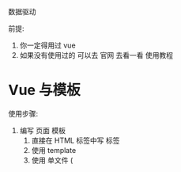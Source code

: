 数据驱动

前提: 

1. 你一定得用过 vue
2. 如果没有使用过的 可以去 官网 去看一看 使用教程


# Vue 与模板

使用步骤:

1. 编写 页面 模板 
   1. 直接在 HTML 标签中写 标签
   2. 使用 template
   3. 使用 单文件 ( <template /> )
2. 创建 Vue 的实例
   - 在 Vue 的构造函数中提供: data, methods, computed, watcher, props, ...
3. 将 Vue 挂载到 页面中 ( mount )

# 数据驱动模型

Vue 的执行流程

1. 获得模板: 模板中有 "坑"
2. 利用 Vue 构造函数中所提供的数据来 "填坑", 得到可以在页面中显示的 "标签了"
3. 将标签替换页面中原来有坑的标签

Vue 利用 我们提供的数据 和 页面中 模板 生成了 一个新的 HTML 标签 ( node 元素 ),
替换到了 页面中 放置模板的位置.


我们该怎么实现???


# 简单的模板渲染



# 虚拟 DOM

目标:

1. 怎么将真正的 DOM 转换为 虚拟 DOM
2. 怎么将虚拟 DOM 转换为 真正的 DOM

思路与深拷贝类似


# 函数科里化

参考资料:

- [函数式编程](https://llh911001.gitbooks.io/mostly-adequate-guide-chinese/content/)
- [维基百科](https://zh.wikipedia.org/wiki/%E6%9F%AF%E9%87%8C%E5%8C%96)

概念:

1. 柯里化: 一个函数原本有多个参数, 之传入**一个**参数, 生成一个新函数, 由新函数接收剩下的参数来运行得到结构.
2. 偏函数: 一个函数原本有多个参数, 之传入**一部分**参数, 生成一个新函数, 由新函数接收剩下的参数来运行得到结构.
3. 高阶函数: 一个函数**参数是一个函数**, 该函数对参数这个函数进行加工, 得到一个函数, 这个加工用的函数就是高阶函数.

为什么要使用柯里化? 为了提升性能. 使用柯里化可以缓存一部分能力.

使用两个案例来说明:

1. 判断元素
2. 虚拟 DOM 的 render 方法

1. 判断元素:

Vue 本质上是使用 HTML 的字符串作为模板的, 将字符串的 模板 转换为 AST, 再转换为 VNode.

- 模板 -> AST
- AST -> VNode
- VNode -> DOM

那一个阶段最消耗性能?

最消耗性能是字符串解析 ( 模板 -> AST )

例子: let s = "1 + 2 * ( 3 + 4 * ( 5 + 6 ) )"
写一个程序, 解析这个表达式, 得到结果 ( 一般化 )
我们一般会将这个表达式转换为 "波兰式" 表达式, 然后使用栈结构来运算

在 Vue 中每一个标签可以是真正的 HTML 标签, 也可以是自定义组件, 问怎么区分???

在 Vue 源码中其实将所有可以用的 HTML 标签已经存起来了.

假设这里是考虑几个标签:

```js
let tags = 'div,p,a,img,ul,li'.split(',');
```

需要一个函数, 判断一个标签名是否为 内置的 标签

```js
function isHTMLTag( tagName ) {
  tagName = tagName.toLowerCase();
  if ( tags.indexOf( tagName ) > -1 ) return true;
  return false;
}
```

模板是任意编写的, 可以写的很简单, 也可以写到很复杂, indexOf 内部也是要循环的

如果有 6 中内置标签, 而模板中有 10 个标签需要判断, 那么就需要执行 60 次循环


2. 虚拟 DOM 的 render 方法

思考: vue 项目 *模板 转换为 抽象语法树* 需要执行几次??? 

- 页面一开始加载需要渲染
- 每一个属性 ( 响应式 ) 数据在发生变化的时候 要渲染
- watch, computed 等等

我们昨天写的代码 每次需要渲染的时候, 模板就会被解析一次 ( 注意, 这里我们简化了解析方法 )

render 的作用是将 虚拟 DOM 转换为 真正的 DOM 加到页面中

- 虚拟 DOM 可以降级理解为 AST
- 一个项目运行的时候 模板是不会变 的, 就表示 AST 是不会变的

我们可以将代码进行优化, 将 虚拟 DOM 缓存起来, 生成一个函数, 函数只需要传入数据 就可以得到 真正的 DOM





## 讨论

- 这样的闭包会内存泄漏吗老师?
  - 性能一定是会有问题
  - 尽可能的提高性能
- 原生的好多东西都忘记了，不知道从哪学起？


# 问题

问题:

- 没明白柯里化怎么就只要循环一次。昨天 讲的 
  - **缓存一部分行为**
- mountComponent 这个函数里面的内容 没太理解 ( 具体 )
- call


makeMap( [ 'div', 'p' ] ) 需要遍历这个数据 生成 键值对 

```
let set = {
  div: true
  p: true
}

set[ 'div' ] // ture

set[ 'Navigator' ] // undefined -> false
```

但是如果是使用的函数, 每次都需要循环遍历判断是不是数组中的


# 响应式原理

- 我们在使用 Vue 时候, 赋值属性获得属性都是直接使用的 Vue 实例
- 我们在设计属性值的时候, 页面的数据更新

```js
Object.defineProperty( 对象, '设置什么属性名', {
  writeable
  configurable
  enumerable:  控制属性是否可枚举, 是不是可以被 for-in 取出来
  set() {}  赋值触发
  get() {}  取值触发
} )
```

```js
// 简化后的版本
function defineReactive( target, key, value, enumerable ) {
  // 函数内部就是一个局部作用域, 这个 value 就只在函数内使用的变量 ( 闭包 )
  Object.defineProperty( target, key, {
    configurable: true,
    enumerable: !!enumerable,

    get () {
      console.log( `读取 o 的 ${key} 属性` ); // 额外
      return value;
    },
    set ( newVal ) {
      console.log( `设置 o 的 ${key} 属性为: ${newVal}` ); // 额外
      value = newVal;
    }
  } )
}
```


实际开发中对象一般是有多级

```js
let o = {
  list: [
    {  }
  ],
  ads: [
    { }
  ],
  user: {

  }
}
```

怎么处理呢??? 递归


对于对象可以使用 递归来响应式化, 但是数组我们也需要处理

- push
- pop
- shift
- unshift
- reverse
- sort
- splice

要做什么事情呢?

1. 在改变数组的数据的时候, 要发出通知
   - Vue 2 中的缺陷, 数组发生变化, 设置 length 没法通知 ( Vue 3 中使用 Proxy 语法 ES6 的语法解决了这个问题 )
2. 加入的元素应该变成响应式的

技巧: 如果一个函数已经定义了, 但是我们需要扩展其功能, 我们一般的处理办法:

1. 使用一个临时的函数名存储函数
2. 重新定义原来的函数
3. 定义扩展的功能
4. 调用临时的那个函数


扩展数组的 push 和 pop 怎么处理呢???

- 直接修改 prototype **不行**
- 修改要进行响应式化的数组的原型 ( __proto__ )

已经将对象改成响应式的了. 但是如果直接给对象赋值, 赋值另一个对象, 那么就不是响应式的了, 怎么办? ( 作业 )

// 继承关系: arr -> Array.prototype -> Object.prototype -> ...
// 继承关系: arr -> 改写的方法 -> Array.prototype -> Object.prototype -> ...



# 发布订阅模式

